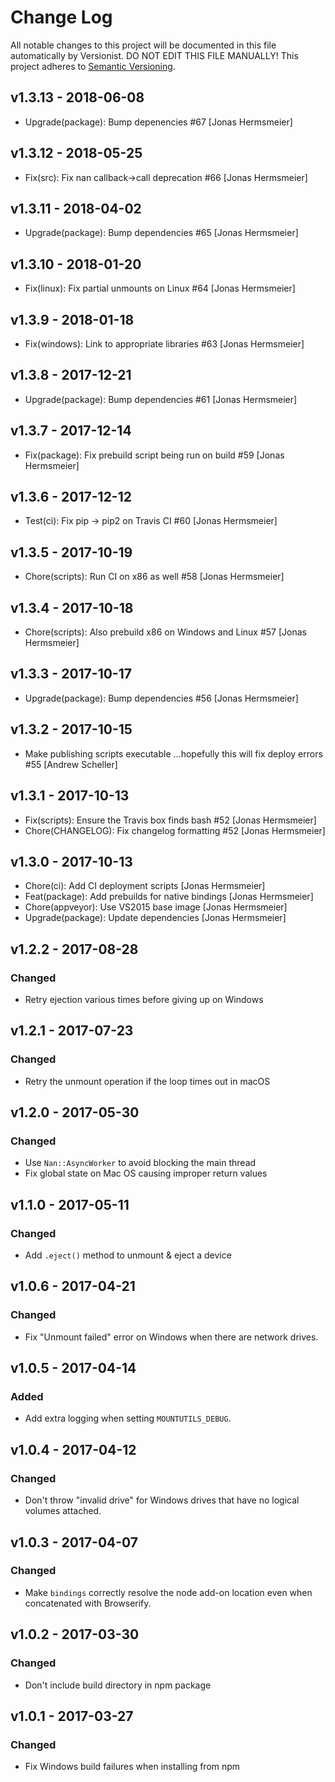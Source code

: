 # Change Log

All notable changes to this project will be documented in this file
automatically by Versionist. DO NOT EDIT THIS FILE MANUALLY!
This project adheres to [Semantic Versioning](http://semver.org/).

## v1.3.13 - 2018-06-08

* Upgrade(package): Bump depenencies #67 [Jonas Hermsmeier]

## v1.3.12 - 2018-05-25

* Fix(src): Fix nan callback->call deprecation #66 [Jonas Hermsmeier]

## v1.3.11 - 2018-04-02

* Upgrade(package): Bump dependencies #65 [Jonas Hermsmeier]

## v1.3.10 - 2018-01-20

* Fix(linux): Fix partial unmounts on Linux #64 [Jonas Hermsmeier]

## v1.3.9 - 2018-01-18

* Fix(windows): Link to appropriate libraries #63 [Jonas Hermsmeier]

## v1.3.8 - 2017-12-21

* Upgrade(package): Bump dependencies #61 [Jonas Hermsmeier]

## v1.3.7 - 2017-12-14

* Fix(package): Fix prebuild script being run on build #59 [Jonas Hermsmeier]

## v1.3.6 - 2017-12-12

* Test(ci): Fix pip -> pip2 on Travis CI #60 [Jonas Hermsmeier]

## v1.3.5 - 2017-10-19

* Chore(scripts): Run CI on x86 as well #58 [Jonas Hermsmeier]

## v1.3.4 - 2017-10-18

* Chore(scripts): Also prebuild x86 on Windows and Linux #57 [Jonas Hermsmeier]

## v1.3.3 - 2017-10-17

* Upgrade(package): Bump dependencies #56 [Jonas Hermsmeier]

## v1.3.2 - 2017-10-15

* Make publishing scripts executable ...hopefully this will fix deploy errors #55 [Andrew Scheller]

## v1.3.1 - 2017-10-13

* Fix(scripts): Ensure the Travis box finds bash #52 [Jonas Hermsmeier]
* Chore(CHANGELOG): Fix changelog formatting #52 [Jonas Hermsmeier]

## v1.3.0 - 2017-10-13

* Chore(ci): Add CI deployment scripts [Jonas Hermsmeier]
* Feat(package): Add prebuilds for native bindings [Jonas Hermsmeier]
* Chore(appveyor): Use VS2015 base image [Jonas Hermsmeier]
* Upgrade(package): Update dependencies [Jonas Hermsmeier]

## v1.2.2 - 2017-08-28

### Changed

- Retry ejection various times before giving up on Windows

## v1.2.1 - 2017-07-23

### Changed

- Retry the unmount operation if the loop times out in macOS

## v1.2.0 - 2017-05-30

### Changed

- Use `Nan::AsyncWorker` to avoid blocking the main thread
- Fix global state on Mac OS causing improper return values

## v1.1.0 - 2017-05-11

### Changed

- Add `.eject()` method to unmount & eject a device

## v1.0.6 - 2017-04-21

### Changed

- Fix "Unmount failed" error on Windows when there are network drives.

## v1.0.5 - 2017-04-14

### Added

- Add extra logging when setting `MOUNTUTILS_DEBUG`.

## v1.0.4 - 2017-04-12

### Changed

- Don't throw "invalid drive" for Windows drives that have no logical volumes
  attached.

## v1.0.3 - 2017-04-07

### Changed

- Make `bindings` correctly resolve the node add-on location even when
  concatenated with Browserify.

## v1.0.2 - 2017-03-30

### Changed

- Don't include build directory in npm package

## v1.0.1 - 2017-03-27

### Changed

- Fix Windows build failures when installing from npm
